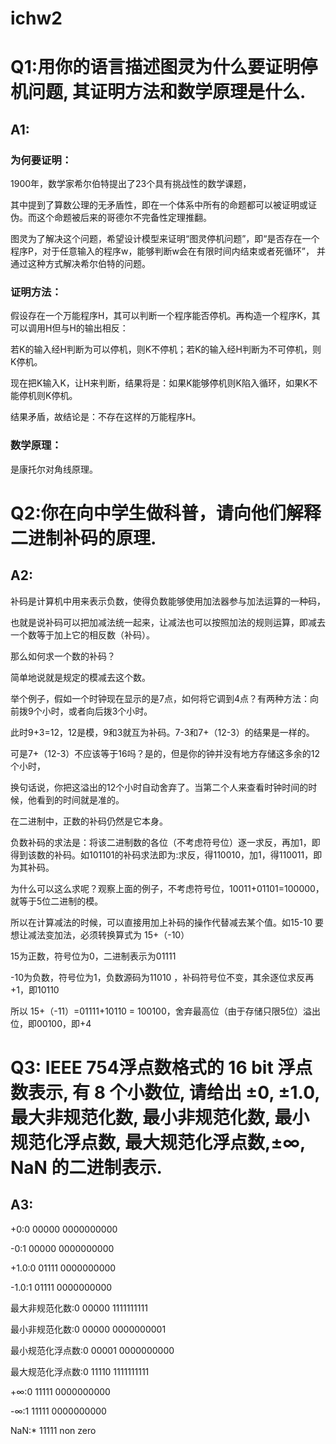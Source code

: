 # ichw2

# Q1:用你的语言描述图灵为什么要证明停机问题, 其证明方法和数学原理是什么.

## A1:

### 为何要证明：

1900年，数学家希尔伯特提出了23个具有挑战性的数学课题，

其中提到了算数公理的无矛盾性，即在一个体系中所有的命题都可以被证明或证伪。而这个命题被后来的哥德尔不完备性定理推翻。

图灵为了解决这个问题，希望设计模型来证明“图灵停机问题”，即“是否存在一个程序P，对于任意输入的程序w，能够判断w会在有限时间内结束或者死循环”，
并通过这种方式解决希尔伯特的问题。

### 证明方法：

假设存在一个万能程序H，其可以判断一个程序能否停机。再构造一个程序K，其可以调用H但与H的输出相反：

若K的输入经H判断为可以停机，则K不停机；若K的输入经H判断为不可停机，则K停机。

现在把K输入K，让H来判断，结果将是：如果K能够停机则K陷入循环，如果K不能停机则K停机。

结果矛盾，故结论是：不存在这样的万能程序H。

### 数学原理：

是康托尔对角线原理。

 
# Q2:你在向中学生做科普，请向他们解释二进制补码的原理.

## A2:

补码是计算机中用来表示负数，使得负数能够使用加法器参与加法运算的一种码，

也就是说补码可以把加减法统一起来，让减法也可以按照加法的规则运算，即减去一个数等于加上它的相反数（补码）。

那么如何求一个数的补码？

简单地说就是规定的模减去这个数。

举个例子，假如一个时钟现在显示的是7点，如何将它调到4点？有两种方法：向前拨9个小时，或者向后拨3个小时。

此时9+3=12，12是模，9和3就互为补码。7-3和7+（12-3）的结果是一样的。

可是7+（12-3）不应该等于16吗？是的，但是你的钟并没有地方存储这多余的12个小时，

换句话说，你把这溢出的12个小时自动舍弃了。当第二个人来查看时钟时间的时候，他看到的时间就是准的。

在二进制中，正数的补码仍然是它本身。

负数补码的求法是：将该二进制数的各位（不考虑符号位）逐一求反，再加1，即得到该数的补码。如101101的补码求法即为:求反，得110010，加1，得110011，即为其补码。

为什么可以这么求呢？观察上面的例子，不考虑符号位，10011+01101=100000，就等于5位二进制的模。

所以在计算减法的时候，可以直接用加上补码的操作代替减去某个值。如15-10 要想让减法变加法，必须转换算式为 15+（-10）

15为正数，符号位为0，二进制表示为01111

-10为负数，符号位为1，负数源码为11010 ，补码符号位不变，其余逐位求反再 +1，即10110

所以 15+（-11）=01111+10110 = 100100，舍弃最高位（由于存储只限5位）溢出位，即00100，即+4

# Q3: IEEE 754浮点数格式的 16 bit 浮点数表示, 有 8 个小数位, 请给出 ±0, ±1.0, 最大非规范化数, 最小非规范化数, 最小规范化浮点数, 最大规范化浮点数,±∞, NaN 的二进制表示.

## A3:

+0:0 00000 0000000000

-0:1 00000 0000000000

+1.0:0 01111 0000000000

-1.0:1 01111 0000000000

最大非规范化数:0 00000 1111111111

最小非规范化数:0 00000 0000000001

最小规范化浮点数:0 00001 0000000000

最大规范化浮点数:0 11110 1111111111

+∞:0 11111 0000000000

-∞:1 11111 0000000000

NaN:* 11111 non zero
